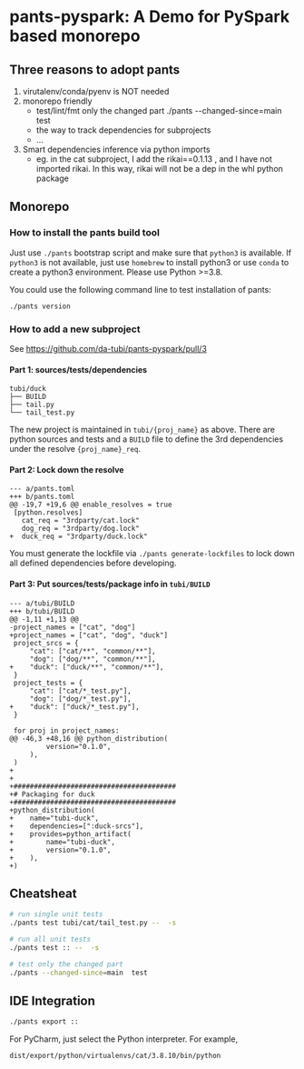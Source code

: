 # pants-pyspark: A Demo for PySpark based monorepo

## Three reasons to adopt pants
1. virutalenv/conda/pyenv is NOT needed
2. monorepo friendly
   + test/lint/fmt only the changed part ./pants --changed-since=main  test
   + the way to track dependencies for subprojects
   + …
3. Smart dependencies inference via python imports
   + eg. in the cat subproject, I add the rikai==0.1.13 , and I have not imported rikai. In this way, rikai will not be a dep in the whl python package

## Monorepo
### How to install the pants build tool
Just use `./pants` bootstrap script and make sure that `python3` is available. If `python3` is not available,
just use `homebrew` to install python3 or use `conda` to create a python3 environment. Please use Python >=3.8.

You could use the following command line to test installation of pants:
```
./pants version
```

### How to add a new subproject
See https://github.com/da-tubi/pants-pyspark/pull/3

#### Part 1: sources/tests/dependencies
```
tubi/duck
├── BUILD
├── tail.py
└── tail_test.py
```
The new project is maintained in `tubi/{proj_name}` as above. There are python sources and tests and a `BUILD` file
to define the 3rd dependencies under the resolve `{proj_name}_req`.

#### Part 2: Lock down the resolve
```
--- a/pants.toml
+++ b/pants.toml
@@ -19,7 +19,6 @@ enable_resolves = true
 [python.resolves]
   cat_req = "3rdparty/cat.lock"
   dog_req = "3rdparty/dog.lock"
+  duck_req = "3rdparty/duck.lock"

```
You must generate the lockfile via `./pants generate-lockfiles` to lock down all defined dependencies before developing.

#### Part 3: Put sources/tests/package info in `tubi/BUILD`
```
--- a/tubi/BUILD
+++ b/tubi/BUILD
@@ -1,11 +1,13 @@
-project_names = ["cat", "dog"]
+project_names = ["cat", "dog", "duck"]
 project_srcs = {
     "cat": ["cat/**", "common/**"],
     "dog": ["dog/**", "common/**"],
+    "duck": ["duck/**", "common/**"],
 }
 project_tests = {
     "cat": ["cat/*_test.py"],
     "dog": ["dog/*_test.py"],
+    "duck": ["duck/*_test.py"],
 }

 for proj in project_names:
@@ -46,3 +48,16 @@ python_distribution(
         version="0.1.0",
     ),
 )
+
+
+########################################
+# Packaging for duck
+########################################
+python_distribution(
+    name="tubi-duck",
+    dependencies=[":duck-srcs"],
+    provides=python_artifact(
+        name="tubi-duck",
+        version="0.1.0",
+    ),
+)
```



## Cheatsheat
``` bash
# run single unit tests
./pants test tubi/cat/tail_test.py --  -s

# run all unit tests
./pants test :: --  -s

# test only the changed part
./pants --changed-since=main  test
```

## IDE Integration
``` bash
./pants export ::
```
For PyCharm, just select the Python interpreter. For example,
```
dist/export/python/virtualenvs/cat/3.8.10/bin/python
```
